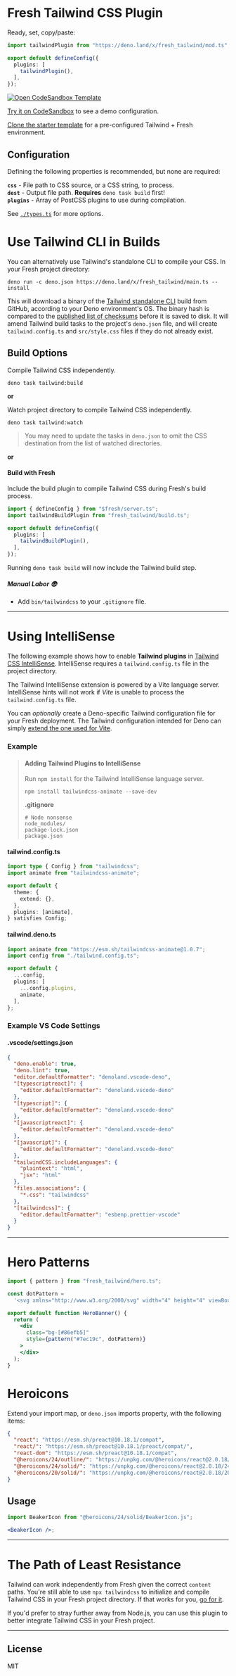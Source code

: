 # Fresh Tailwind CSS Plugin

Ready, set, copy/paste:

```ts
import tailwindPlugin from "https://deno.land/x/fresh_tailwind/mod.ts";

export default defineConfig({
  plugins: [
    tailwindPlugin(),
  ],
});
```

[![Open CodeSandbox Template](https://img.shields.io/badge/CodeSandbox-151515.svg?style=for-the-badge&logo=CodeSandbox&logoColor=white)](https://codesandbox.io/p/sandbox/fresh-tailwind-hxg9dk "View Fresh + Tailwind starter template")

[Try it on CodeSandbox](https://codesandbox.io/p/sandbox/fresh-tailwind-hxg9dk)
to see a demo configuration.

[Clone the starter template](https://github.com/jasonjgardner/fresh_tailwind_example)
for a pre-configured Tailwind + Fresh environment.

## Configuration

Defining the following properties is recommended, but none are required:

**`css`** - File path to CSS source, or a CSS string, to process.\
**`dest`** - Output file path. **Requires** `deno task build` first!\
**`plugins`** - Array of PostCSS plugins to use during compilation.

See [`./types.ts`](./types.ts#12) for more options.

# Use Tailwind CLI in Builds

You can alternatively use Tailwind's standalone CLI to compile your CSS. In your
Fresh project directory:

```shell
deno run -c deno.json https://deno.land/x/fresh_tailwind/main.ts --install
```

This will download a binary of the
[Tailwind standalone CLI](https://tailwindcss.com/blog/standalone-cli) build
from GitHub, according to your Deno environment's OS. The binary hash is
compared to the
[published list of checksums](https://github.com/tailwindlabs/tailwindcss/releases/download/v3.3.3/sha256sums.txt)
before it is saved to disk. It will amend Tailwind build tasks to the project's
`deno.json` file, and will create `tailwind.config.ts` and `src/style.css` files
if they do not already exist.

## Build Options

Compile Tailwind CSS independently.

```shell
deno task tailwind:build
```

**or**

Watch project directory to compile Tailwind CSS independently.

```shell
deno task tailwind:watch
```

> You may need to update the tasks in `deno.json` to omit the CSS destination
> from the list of watched directories.

**or**

#### Build with Fresh

Include the build plugin to compile Tailwind CSS during Fresh's build process.

```ts
import { defineConfig } from "$fresh/server.ts";
import tailwindBuildPlugin from "fresh_tailwind/build.ts";

export default defineConfig({
  plugins: [
    tailwindBuildPlugin(),
  ],
});
```

Running `deno task build` will now include the Tailwind build step.

##### Manual Labor 😨

- Add `bin/tailwindcss` to your `.gitignore` file.

---

# Using IntelliSense

The following example shows how to enable **Tailwind plugins** in
[Tailwind CSS IntelliSense](https://marketplace.visualstudio.com/items?itemName=bradlc.vscode-tailwindcss).
IntelliSense requires a `tailwind.config.ts` file in the project directory.

The Tailwind IntelliSense extension is powered by a Vite language server.
IntelliSense hints will not work if _Vite_ is unable to process the
`tailwind.config.ts` file.

You can _optionally_ create a Deno-specific Tailwind configuration file for your
Fresh deployment. The Tailwind configuration intended for Deno can simply
[extend the one used for Vite](#tailwinddenots).

### Example

> #### Adding Tailwind Plugins to IntelliSense
>
> Run `npm install` for the Tailwind IntelliSense language server.
>
> ```shell
> npm install tailwindcss-animate --save-dev
> ```
>
> **.gitignore**
>
> ```
> # Node nonsense
> node_modules/
> package-lock.json
> package.json
> ```

#### tailwind.config.ts

```ts
import type { Config } from "tailwindcss";
import animate from "tailwindcss-animate";

export default {
  theme: {
    extend: {},
  },
  plugins: [animate],
} satisfies Config;
```

#### tailwind.deno.ts

```ts
import animate from "https://esm.sh/tailwindcss-animate@1.0.7";
import config from "./tailwind.config.ts";

export default {
  ...config,
  plugins: [
    ...config.plugins,
    animate,
  ],
};
```

### Example VS Code Settings

#### .vscode/settings.json

```json
{
  "deno.enable": true,
  "deno.lint": true,
  "editor.defaultFormatter": "denoland.vscode-deno",
  "[typescriptreact]": {
    "editor.defaultFormatter": "denoland.vscode-deno"
  },
  "[typescript]": {
    "editor.defaultFormatter": "denoland.vscode-deno"
  },
  "[javascriptreact]": {
    "editor.defaultFormatter": "denoland.vscode-deno"
  },
  "[javascript]": {
    "editor.defaultFormatter": "denoland.vscode-deno"
  },
  "tailwindCSS.includeLanguages": {
    "plaintext": "html",
    "jsx": "html"
  },
  "files.associations": {
    "*.css": "tailwindcss"
  },
  "[tailwindcss]": {
    "editor.defaultFormatter": "esbenp.prettier-vscode"
  }
}
```

---

# Hero Patterns

```jsx
import { pattern } from "fresh_tailwind/hero.ts";

const dotPattern =
  '<svg xmlns="http://www.w3.org/2000/svg" width="4" height="4" viewBox="0 0 4 4"><path fill="#000000" d="M1 3h1v1H1V3zm2-2h1v1H3V1z"></path></svg>';

export default function HeroBanner() {
  return (
    <div
      class="bg-[#86efb5]"
      style={pattern("#7ec19c", dotPattern)}
    >
    </div>
  );
}
```

# Heroicons

Extend your import map, or `deno.json` imports property, with the following
items:

```json
{
  "react": "https://esm.sh/preact@10.18.1/compat",
  "react/": "https://esm.sh/preact@10.18.1/preact/compat/",
  "react-dom": "https://esm.sh/preact@10.18.1/compat",
  "@heroicons/24/outline/": "https://unpkg.com/@heroicons/react@2.0.18/24/outline/esm/",
  "@heroicons/24/solid/": "https://unpkg.com/@heroicons/react@2.0.18/24/solid/esm/",
  "@heroicons/20/solid/": "https://unpkg.com/@heroicons/react@2.0.18/20/solid/esm/"
}
```

## Usage

```jsx
import BeakerIcon from "@heroicons/24/solid/BeakerIcon.js";

<BeakerIcon />;
```

---

# The Path of Least Resistance

Tailwind can work independently from Fresh given the correct `content` paths.
You're still able to use `npx tailwindcss` to initialize and compile Tailwind
CSS in your Fresh project directory. If that works for you,
[go for it](https://tailwindcss.com/docs/installation).

If you'd prefer to stray further away from Node.js, you can use this plugin to
better integrate Tailwind CSS in your Fresh project.

---

## License

MIT
